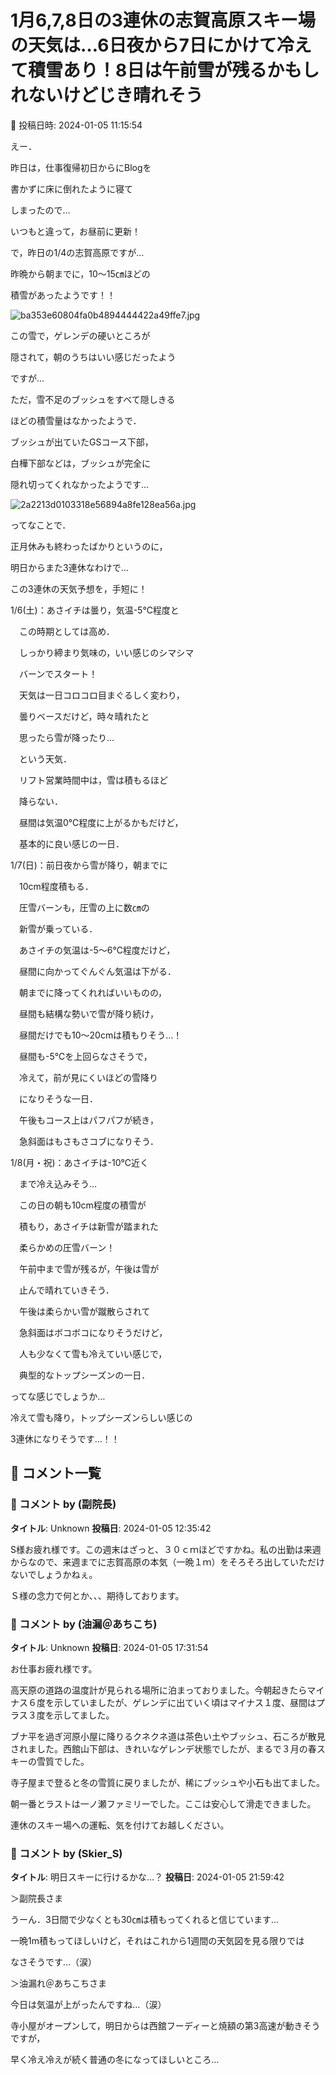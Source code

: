# 1月6,7,8日の3連休の志賀高原スキー場の天気は…6日夜から7日にかけて冷えて積雪あり！8日は午前雪が残るかもしれないけどじき晴れそう

📅 投稿日時: 2024-01-05 11:15:54

えー．


昨日は，仕事復帰初日からにBlogを


書かずに床に倒れたように寝て


しまったので…


いつもと違って，お昼前に更新！





で，昨日の1/4の志賀高原ですが…


昨晩から朝までに，10～15㎝ほどの


積雪があったようです！！




![ba353e60804fa0b4894444422a49ffe7.jpg](images/ba353e60804fa0b4894444422a49ffe7.jpg)







この雪で，ゲレンデの硬いところが


隠されて，朝のうちはいい感じだったよう


ですが…


ただ，雪不足のブッシュをすべて隠しきる


ほどの積雪量はなかったようで．


ブッシュが出ていたGSコース下部，


白樺下部などは，ブッシュが完全に


隠れ切ってくれなかったようです…




![2a2213d0103318e56894a8fe128ea56a.jpg](images/2a2213d0103318e56894a8fe128ea56a.jpg)







ってなことで．


正月休みも終わったばかりというのに，


明日からまた3連休なわけで…


この3連休の天気予想を，手短に！





1/6(土)：あさイチは曇り，気温-5℃程度と


　この時期としては高め．


　しっかり締まり気味の，いい感じのシマシマ


　バーンでスタート！


　天気は一日コロコロ目まぐるしく変わり，


　曇りベースだけど，時々晴れたと


　思ったら雪が降ったり…


　という天気．


　リフト営業時間中は，雪は積もるほど


　降らない．


　昼間は気温0℃程度に上がるかもだけど，


　基本的に良い感じの一日．





1/7(日)：前日夜から雪が降り，朝までに


　10cm程度積もる．


　圧雪バーンも，圧雪の上に数㎝の


　新雪が乗っている．


　あさイチの気温は-5～6℃程度だけど，


　昼間に向かってぐんぐん気温は下がる．


　朝までに降ってくれればいいものの，


　昼間も結構な勢いで雪が降り続け，


　昼間だけでも10～20cmは積もりそう…！


　昼間も-5℃を上回らなさそうで，


　冷えて，前が見にくいほどの雪降り


　になりそうな一日．


　午後もコース上はパフパフが続き，


　急斜面はもさもさコブになりそう．





1/8(月・祝)：あさイチは-10℃近く


　まで冷え込みそう…


　この日の朝も10cm程度の積雪が


　積もり，あさイチは新雪が踏まれた


　柔らかめの圧雪バーン！


　午前中まで雪が残るが，午後は雪が


　止んで晴れていきそう．


　午後は柔らかい雪が蹴散らされて


　急斜面はボコボコになりそうだけど，


　人も少なくて雪も冷えていい感じで，


　典型的なトップシーズンの一日．





ってな感じでしょうか…


冷えて雪も降り，トップシーズンらしい感じの


3連休になりそうです…！！

## 💬 コメント一覧

### 💬 コメント by (副院長)
**タイトル**: Unknown
**投稿日**: 2024-01-05 12:35:42

S様お疲れ様です。この週末はざっと、３０ｃｍほどですかね。私の出勤は来週からなので、来週までに志賀高原の本気（一晩１ｍ）をそろそろ出していただけないでしょうかねぇ。

Ｓ様の念力で何とか、、、期待しております。

### 💬 コメント by (油漏＠あちこち)
**タイトル**: Unknown
**投稿日**: 2024-01-05 17:31:54

お仕事お疲れ様です。

高天原の道路の温度計が見られる場所に泊まっておりました。今朝起きたらマイナス６度を示していましたが、ゲレンデに出ていく頃はマイナス１度、昼間はプラス３度を示してました。

ブナ平を過ぎ河原小屋に降りるクネクネ道は茶色い土やブッシュ、石ころが散見されました。西館山下部は、きれいなゲレンデ状態でしたが、まるで３月の春スキーの雪質でした。

寺子屋まで登ると冬の雪質に戻りましたが、稀にブッシュや小石も出てました。

朝一番とラストは一ノ瀬ファミリーでした。ここは安心して滑走できました。



連休のスキー場への運転、気を付けてお越しください。

### 💬 コメント by (Skier_S)
**タイトル**: 明日スキーに行けるかな…？
**投稿日**: 2024-01-05 21:59:42

＞副院長さま

うーん．3日間で少なくとも30㎝は積もってくれると信じています…

一晩1m積もってほしいけど，それはこれから1週間の天気図を見る限りでは

なさそうです…（涙）



＞油漏れ＠あちこちさま

今日は気温が上がったんですね…（涙）

寺小屋がオープンして，明日からは西舘フーディーと焼額の第3高速が動きそうですが，

早く冷え冷えが続く普通の冬になってほしいところ…

